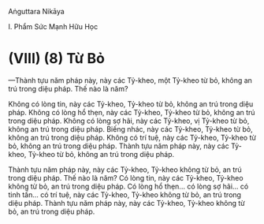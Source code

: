 Aṅguttara Nikāya

I. Phẩm Sức Mạnh Hữu Học

# (VIII) (8) Từ Bỏ

—Thành tựu năm pháp này, này các Tỷ-kheo, một Tỷ-kheo từ bỏ, không an trú trong diệu pháp. Thế nào là năm?

Không có lòng tin, này các Tỷ-kheo, Tỷ-kheo từ bỏ, không an trú trong diệu pháp. Không có lòng hổ thẹn, này các Tỷ-kheo, Tỷ-kheo từ bỏ, không an trú trong diệu pháp. Không có lòng sợ hãi, này các Tỷ-kheo, vị Tỷ-kheo từ bỏ, không an trú trong diệu pháp. Biếng nhác, này các Tỷ-kheo, Tỷ-kheo từ bỏ, không an trú trong diệu pháp. Không có trí tuệ, này các Tỷ-kheo, Tỷ-kheo từ bỏ, không an trú trong diệu pháp. Thành tựu năm pháp này, này các Tỷ-kheo, Tỷ-kheo từ bỏ, không an trú trong diệu pháp.

Thành tựu năm pháp này, này các Tỷ-kheo, Tỷ-kheo không từ bỏ, an trú trong diệu pháp. Thế nào là năm? Có lòng tin, này các Tỷ-kheo, Tỷ-kheo không từ bỏ, an trú trong diệu pháp. Có lòng hổ thẹn... có lòng sợ hãi... có tinh tấn... có trí tuệ, này các Tỷ-kheo, Tỷ-kheo không từ bỏ, an trú trong diệu pháp. Thành tựu năm pháp này, này các Tỷ-kheo, Tỷ-kheo không từ bỏ, an trú trong diệu pháp.

